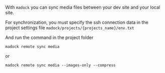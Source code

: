 With `madock` you can sync media files between your dev site and your local site.

For synchronization, you must specify the ssh connection data in the project settings file `madock/projects/{projects_name}/env.txt`

And run the command in the project folder
```
madock remote sync media
```
or
```
madock remote sync media --images-only --compress
```

